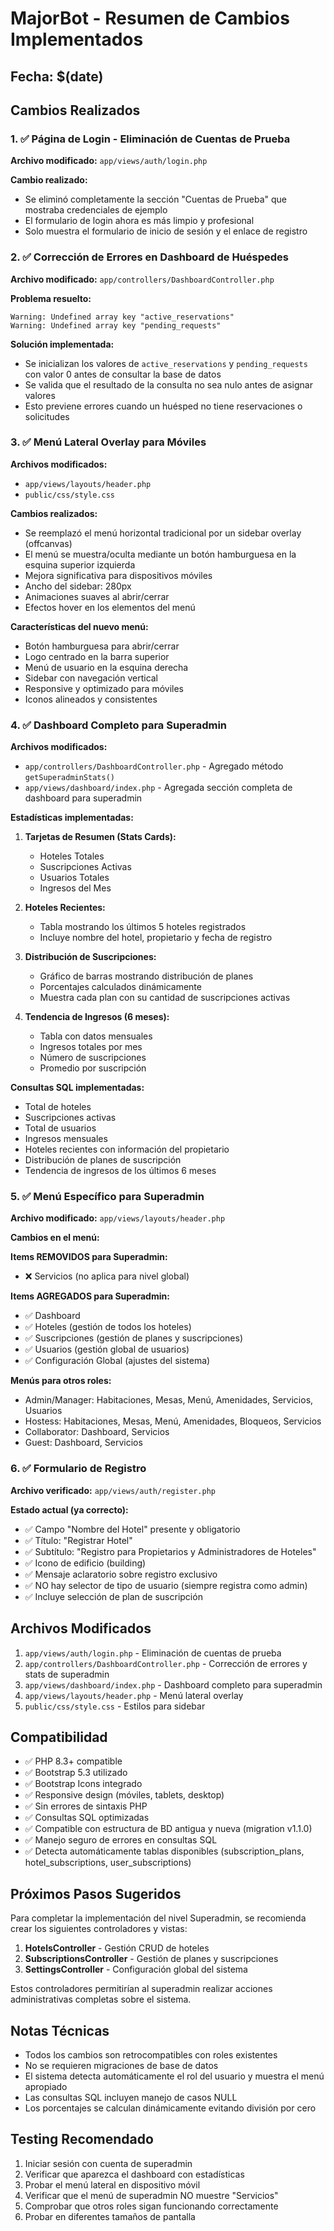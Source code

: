 # MajorBot - Resumen de Cambios Implementados

## Fecha: $(date)

## Cambios Realizados

### 1. ✅ Página de Login - Eliminación de Cuentas de Prueba

**Archivo modificado:** `app/views/auth/login.php`

**Cambio realizado:**
- Se eliminó completamente la sección "Cuentas de Prueba" que mostraba credenciales de ejemplo
- El formulario de login ahora es más limpio y profesional
- Solo muestra el formulario de inicio de sesión y el enlace de registro

### 2. ✅ Corrección de Errores en Dashboard de Huéspedes

**Archivo modificado:** `app/controllers/DashboardController.php`

**Problema resuelto:**
```
Warning: Undefined array key "active_reservations"
Warning: Undefined array key "pending_requests"
```

**Solución implementada:**
- Se inicializan los valores de `active_reservations` y `pending_requests` con valor 0 antes de consultar la base de datos
- Se valida que el resultado de la consulta no sea nulo antes de asignar valores
- Esto previene errores cuando un huésped no tiene reservaciones o solicitudes

### 3. ✅ Menú Lateral Overlay para Móviles

**Archivos modificados:** 
- `app/views/layouts/header.php`
- `public/css/style.css`

**Cambios realizados:**
- Se reemplazó el menú horizontal tradicional por un sidebar overlay (offcanvas)
- El menú se muestra/oculta mediante un botón hamburguesa en la esquina superior izquierda
- Mejora significativa para dispositivos móviles
- Ancho del sidebar: 280px
- Animaciones suaves al abrir/cerrar
- Efectos hover en los elementos del menú

**Características del nuevo menú:**
- Botón hamburguesa para abrir/cerrar
- Logo centrado en la barra superior
- Menú de usuario en la esquina derecha
- Sidebar con navegación vertical
- Responsive y optimizado para móviles
- Iconos alineados y consistentes

### 4. ✅ Dashboard Completo para Superadmin

**Archivos modificados:**
- `app/controllers/DashboardController.php` - Agregado método `getSuperadminStats()`
- `app/views/dashboard/index.php` - Agregada sección completa de dashboard para superadmin

**Estadísticas implementadas:**

1. **Tarjetas de Resumen (Stats Cards):**
   - Hoteles Totales
   - Suscripciones Activas
   - Usuarios Totales
   - Ingresos del Mes

2. **Hoteles Recientes:**
   - Tabla mostrando los últimos 5 hoteles registrados
   - Incluye nombre del hotel, propietario y fecha de registro

3. **Distribución de Suscripciones:**
   - Gráfico de barras mostrando distribución de planes
   - Porcentajes calculados dinámicamente
   - Muestra cada plan con su cantidad de suscripciones activas

4. **Tendencia de Ingresos (6 meses):**
   - Tabla con datos mensuales
   - Ingresos totales por mes
   - Número de suscripciones
   - Promedio por suscripción

**Consultas SQL implementadas:**
- Total de hoteles
- Suscripciones activas
- Total de usuarios
- Ingresos mensuales
- Hoteles recientes con información del propietario
- Distribución de planes de suscripción
- Tendencia de ingresos de los últimos 6 meses

### 5. ✅ Menú Específico para Superadmin

**Archivo modificado:** `app/views/layouts/header.php`

**Cambios en el menú:**

**Items REMOVIDOS para Superadmin:**
- ❌ Servicios (no aplica para nivel global)

**Items AGREGADOS para Superadmin:**
- ✅ Dashboard
- ✅ Hoteles (gestión de todos los hoteles)
- ✅ Suscripciones (gestión de planes y suscripciones)
- ✅ Usuarios (gestión global de usuarios)
- ✅ Configuración Global (ajustes del sistema)

**Menús para otros roles:**
- Admin/Manager: Habitaciones, Mesas, Menú, Amenidades, Servicios, Usuarios
- Hostess: Habitaciones, Mesas, Menú, Amenidades, Bloqueos, Servicios
- Collaborator: Dashboard, Servicios
- Guest: Dashboard, Servicios

### 6. ✅ Formulario de Registro

**Archivo verificado:** `app/views/auth/register.php`

**Estado actual (ya correcto):**
- ✅ Campo "Nombre del Hotel" presente y obligatorio
- ✅ Título: "Registrar Hotel"
- ✅ Subtítulo: "Registro para Propietarios y Administradores de Hoteles"
- ✅ Icono de edificio (building)
- ✅ Mensaje aclaratorio sobre registro exclusivo
- ✅ NO hay selector de tipo de usuario (siempre registra como admin)
- ✅ Incluye selección de plan de suscripción

## Archivos Modificados

1. `app/views/auth/login.php` - Eliminación de cuentas de prueba
2. `app/controllers/DashboardController.php` - Corrección de errores y stats de superadmin
3. `app/views/dashboard/index.php` - Dashboard completo para superadmin
4. `app/views/layouts/header.php` - Menú lateral overlay
5. `public/css/style.css` - Estilos para sidebar

## Compatibilidad

- ✅ PHP 8.3+ compatible
- ✅ Bootstrap 5.3 utilizado
- ✅ Bootstrap Icons integrado
- ✅ Responsive design (móviles, tablets, desktop)
- ✅ Sin errores de sintaxis PHP
- ✅ Consultas SQL optimizadas
- ✅ Compatible con estructura de BD antigua y nueva (migration v1.1.0)
- ✅ Manejo seguro de errores en consultas SQL
- ✅ Detecta automáticamente tablas disponibles (subscription_plans, hotel_subscriptions, user_subscriptions)

## Próximos Pasos Sugeridos

Para completar la implementación del nivel Superadmin, se recomienda crear los siguientes controladores y vistas:

1. **HotelsController** - Gestión CRUD de hoteles
2. **SubscriptionsController** - Gestión de planes y suscripciones
3. **SettingsController** - Configuración global del sistema

Estos controladores permitirían al superadmin realizar acciones administrativas completas sobre el sistema.

## Notas Técnicas

- Todos los cambios son retrocompatibles con roles existentes
- No se requieren migraciones de base de datos
- El sistema detecta automáticamente el rol del usuario y muestra el menú apropiado
- Las consultas SQL incluyen manejo de casos NULL
- Los porcentajes se calculan dinámicamente evitando división por cero

## Testing Recomendado

1. Iniciar sesión con cuenta de superadmin
2. Verificar que aparezca el dashboard con estadísticas
3. Probar el menú lateral en dispositivo móvil
4. Verificar que el menú de superadmin NO muestre "Servicios"
5. Comprobar que otros roles sigan funcionando correctamente
6. Probar en diferentes tamaños de pantalla

